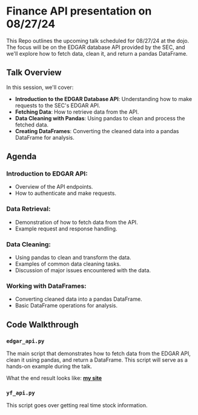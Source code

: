 # Finance API presentation on 08/27/24

This Repo outlines the upcoming talk scheduled for 08/27/24 at the dojo. The focus will be on the EDGAR database API provided by the SEC, and we'll explore how to fetch data, clean it, and return a pandas DataFrame.

## Talk Overview

In this session, we'll cover:

- **Introduction to the EDGAR Database API**: Understanding how to make requests to the SEC's EDGAR API.
- **Fetching Data**: How to retrieve data from the API.
- **Data Cleaning with Pandas**: Using pandas to clean and process the fetched data.
- **Creating DataFrames**: Converting the cleaned data into a pandas DataFrame for analysis.

## Agenda

### Introduction to EDGAR API:

- Overview of the API endpoints.
- How to authenticate and make requests.

### Data Retrieval:

- Demonstration of how to fetch data from the API.
- Example request and response handling.

### Data Cleaning:

- Using pandas to clean and transform the data.
- Examples of common data cleaning tasks.
- Discussion of major issues encountered with the data.

### Working with DataFrames:

- Converting cleaned data into a pandas DataFrame.
- Basic DataFrame operations for analysis.

## Code Walkthrough

### `edgar_api.py`

The main script that demonstrates how to fetch data from the EDGAR API, clean it using pandas, and return a DataFrame. This script will serve as a hands-on example during the talk.

What the end result looks like: **[my site](https://10-k-financials-website.vercel.app/aapl)**

### `yf_api.py`

This script goes over getting real time stock information.


